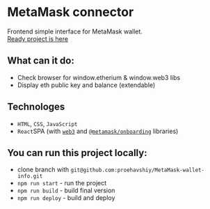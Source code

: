 # MetaMask connector
Frontend simple interface for MetaMask wallet.
<br />
[Ready project is here](https://proehavshiy.github.io/MetaMask-wallet-info/)

## What can it do:
* Check browser for window.etherium & window.web3 libs
* Display eth public key and balance (extendable)

## Technologes
* `HTML`, `CSS`, `JavaScript`
* `React`SPA (with [`web3`](https://web3js.readthedocs.io/en/v1.4.0/index.html) and [`@metamask/onboarding`](https://www.npmjs.com/package/@metamask/onboarding) libraries)

## You can run this project locally:
* clone branch with `git@github.com:proehavshiy/MetaMask-wallet-info.git`
* `npm run start` - run the project
* `npm run build` - build final version
* `npm run deploy` - build and deploy

